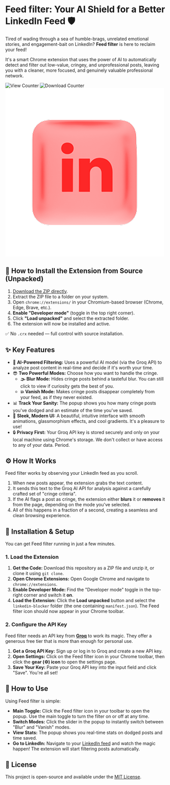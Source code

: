 # Feed filter: Your AI Shield for a Better LinkedIn Feed 🛡️

Tired of wading through a sea of humble-brags, unrelated emotional stories, and engagement-bait on LinkedIn? **Feed filter** is here to reclaim your feed! 

It's a smart Chrome extension that uses the power of AI to automatically detect and filter out low-value, cringey, and unprofessional posts, leaving you with a cleaner, more focused, and genuinely valuable professional network.

![View Counter](https://shields.io/badge/views-132-blue?style=for-the-badge)
![Download Counter](https://shields.io/badge/downloads-20-green?style=for-the-badge)
![Feed filter Demo](images/icon.png)

## 🧩 How to Install the Extension from Source (Unpacked)

1. [Download the ZIP directly](https://github.com/manvith12/linkedin-blocker/archive/refs/tags/v1.0.0.zip).
2. Extract the ZIP file to a folder on your system.
3. Open `chrome://extensions/` in your Chromium-based browser (Chrome, Edge, Brave, etc.).
4. **Enable "Developer mode"** (toggle in the top right corner).
5. Click **"Load unpacked"** and select the extracted folder.
6. The extension will now be installed and active.

✅ No `.crx` needed — full control with source installation.

## ✨ Key Features

*   🧠 **AI-Powered Filtering:** Uses a powerful AI model (via the Groq API) to analyze post content in real-time and decide if it's worth your time.
*   😎 **Two Powerful Modes:** Choose how you want to handle the cringe.
    *   **🌫️ Blur Mode:** Hides cringe posts behind a tasteful blur. You can still click to view if curiosity gets the best of you.
    *   **💥 Vanish Mode:** Makes cringe posts disappear completely from your feed, as if they never existed.
*   📊 **Track Your Sanity:** The popup shows you how many cringe posts you've dodged and an estimate of the time you've saved.
*   🎨 **Sleek, Modern UI:** A beautiful, intuitive interface with smooth animations, glassmorphism effects, and cool gradients. It's a pleasure to use!
*   🔒 **Privacy First:** Your Groq API key is stored securely and only on your local machine using Chrome's storage. We don't collect or have access to any of your data. Period.

## ⚙️ How It Works

Feed filter works by observing your LinkedIn feed as you scroll.

1.  When new posts appear, the extension grabs the text content.
2.  It sends this text to the Groq AI API for analysis against a carefully crafted set of "cringe criteria".
3.  If the AI flags a post as cringe, the extension either **blurs** it or **removes** it from the page, depending on the mode you've selected.
4.  All of this happens in a fraction of a second, creating a seamless and clean browsing experience.

## 🚀 Installation & Setup

You can get Feed filter running in just a few minutes.

### 1. Load the Extension

1.  **Get the Code:** Download this repository as a ZIP file and unzip it, or clone it using `git clone`.
2.  **Open Chrome Extensions:** Open Google Chrome and navigate to `chrome://extensions`.
3.  **Enable Developer Mode:** Find the "Developer mode" toggle in the top-right corner and switch it **on**.
4.  **Load the Extension:** Click the **Load unpacked** button and select the `linkedin-blocker` folder (the one containing `manifest.json`). The Feed filter icon should now appear in your Chrome toolbar.

### 2. Configure the API Key

Feed filter needs an API key from [**Groq**](https://console.groq.com/keys) to work its magic. They offer a generous free tier that is more than enough for personal use.

1.  **Get a Groq API Key:** Sign up or log in to Groq and create a new API key.
2.  **Open Settings:** Click on the Feed filter icon in your Chrome toolbar, then click the **gear (⚙️) icon** to open the settings page.
3.  **Save Your Key:** Paste your Groq API key into the input field and click "Save". You're all set!

## 📖 How to Use

Using Feed filter is simple:

*   **Main Toggle:** Click the Feed filter icon in your toolbar to open the popup. Use the main toggle to turn the filter on or off at any time.
*   **Switch Modes:** Click the slider in the popup to instantly switch between "Blur" and "Vanish" modes.
*   **View Stats:** The popup shows you real-time stats on dodged posts and time saved.
*   **Go to LinkedIn:** Navigate to your [LinkedIn feed](https://www.linkedin.com/feed/) and watch the magic happen! The extension will start filtering posts automatically.


## 📄 License

This project is open-source and available under the [MIT License](LICENSE).
